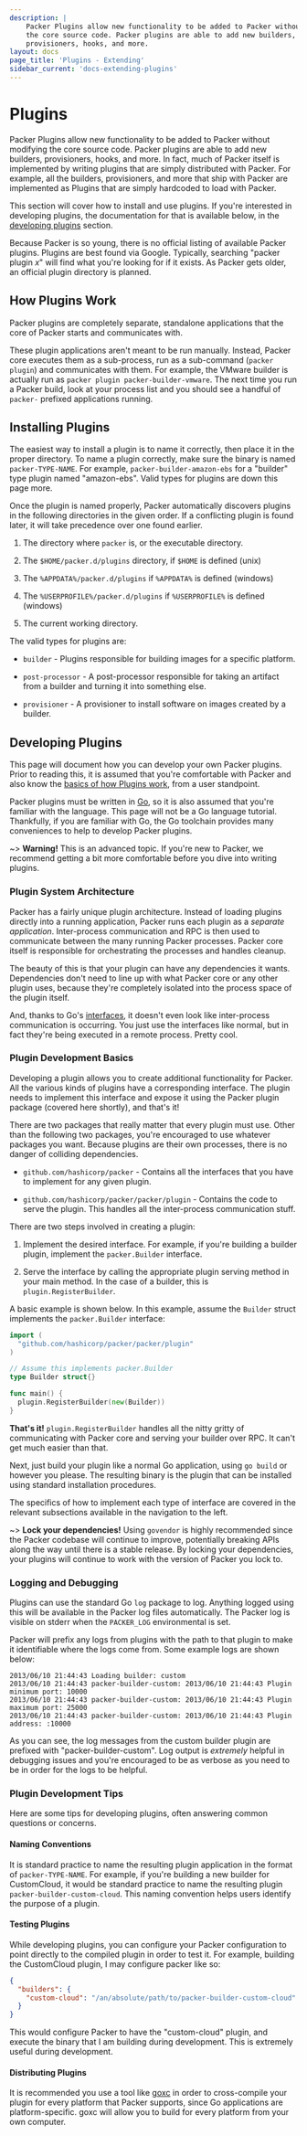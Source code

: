 ```yaml
---
description: |
    Packer Plugins allow new functionality to be added to Packer without modifying
    the core source code. Packer plugins are able to add new builders,
    provisioners, hooks, and more.
layout: docs
page_title: 'Plugins - Extending'
sidebar_current: 'docs-extending-plugins'
---
```


# Plugins

Packer Plugins allow new functionality to be added to Packer without modifying
the core source code. Packer plugins are able to add new builders,
provisioners, hooks, and more. In fact, much of Packer itself is implemented by
writing plugins that are simply distributed with Packer. For example, all the
builders, provisioners, and more that ship with Packer are implemented as
Plugins that are simply hardcoded to load with Packer.

This section will cover how to install and use plugins. If you're interested in
developing plugins, the documentation for that is available below, in the
[developing plugins](#developing-plugins) section.

Because Packer is so young, there is no official listing of available Packer
plugins. Plugins are best found via Google. Typically, searching "packer plugin
*x*" will find what you're looking for if it exists. As Packer gets older, an
official plugin directory is planned.

## How Plugins Work

Packer plugins are completely separate, standalone applications that the core
of Packer starts and communicates with.

These plugin applications aren't meant to be run manually. Instead, Packer core
executes them as a sub-process, run as a sub-command (`packer plugin`) and
communicates with them. For example, the VMware builder is actually run as
`packer plugin packer-builder-vmware`. The next time you run a Packer build,
look at your process list and you should see a handful of `packer-` prefixed
applications running.

## Installing Plugins

The easiest way to install a plugin is to name it correctly, then place it in
the proper directory. To name a plugin correctly, make sure the binary is named
`packer-TYPE-NAME`. For example, `packer-builder-amazon-ebs` for a "builder"
type plugin named "amazon-ebs". Valid types for plugins are down this page
more.

Once the plugin is named properly, Packer automatically discovers plugins in
the following directories in the given order. If a conflicting plugin is found
later, it will take precedence over one found earlier.

1.  The directory where `packer` is, or the executable directory.

2.  The `$HOME/packer.d/plugins` directory, if `$HOME` is defined (unix)

3.  The `%APPDATA%/packer.d/plugins` if `%APPDATA%` is defined (windows)

4.  The `%USERPROFILE%/packer.d/plugins` if `%USERPROFILE%` is defined (windows)

4.  The current working directory.

The valid types for plugins are:

-   `builder` - Plugins responsible for building images for a specific
    platform.

-   `post-processor` - A post-processor responsible for taking an artifact from
    a builder and turning it into something else.

-   `provisioner` - A provisioner to install software on images created by a
    builder.

## Developing Plugins

This page will document how you can develop your own Packer plugins. Prior to
reading this, it is assumed that you're comfortable with Packer and also know
the [basics of how Plugins work](/docs/extending/plugins.html), from a user
standpoint.

Packer plugins must be written in [Go](https://golang.org/), so it is also
assumed that you're familiar with the language. This page will not be a Go
language tutorial. Thankfully, if you are familiar with Go, the Go toolchain
provides many conveniences to help to develop Packer plugins.

~&gt; **Warning!** This is an advanced topic. If you're new to Packer, we
recommend getting a bit more comfortable before you dive into writing plugins.

### Plugin System Architecture

Packer has a fairly unique plugin architecture. Instead of loading plugins
directly into a running application, Packer runs each plugin as a *separate
application*. Inter-process communication and RPC is then used to communicate
between the many running Packer processes. Packer core itself is responsible
for orchestrating the processes and handles cleanup.

The beauty of this is that your plugin can have any dependencies it wants.
Dependencies don't need to line up with what Packer core or any other plugin
uses, because they're completely isolated into the process space of the plugin
itself.

And, thanks to Go's
[interfaces](https://golang.org/doc/effective_go.html#interfaces_and_types), it
doesn't even look like inter-process communication is occurring. You just use
the interfaces like normal, but in fact they're being executed in a remote
process. Pretty cool.

### Plugin Development Basics

Developing a plugin allows you to create additional functionality for Packer.
All the various kinds of plugins have a corresponding interface. The plugin
needs to implement this interface and expose it using the Packer plugin package
(covered here shortly), and that's it!

There are two packages that really matter that every plugin must use. Other
than the following two packages, you're encouraged to use whatever packages you
want. Because plugins are their own processes, there is no danger of colliding
dependencies.

-   `github.com/hashicorp/packer` - Contains all the interfaces that you have
    to implement for any given plugin.

-   `github.com/hashicorp/packer/packer/plugin` - Contains the code to serve
    the plugin. This handles all the inter-process communication stuff.

There are two steps involved in creating a plugin:

1.  Implement the desired interface. For example, if you're building a builder
    plugin, implement the `packer.Builder` interface.

2.  Serve the interface by calling the appropriate plugin serving method in
    your main method. In the case of a builder, this is
    `plugin.RegisterBuilder`.

A basic example is shown below. In this example, assume the `Builder` struct
implements the `packer.Builder` interface:

``` go
import (
  "github.com/hashicorp/packer/packer/plugin"
)

// Assume this implements packer.Builder
type Builder struct{}

func main() {
  plugin.RegisterBuilder(new(Builder))
}
```

**That's it!** `plugin.RegisterBuilder` handles all the nitty gritty of
communicating with Packer core and serving your builder over RPC. It can't get
much easier than that.

Next, just build your plugin like a normal Go application, using `go build` or
however you please. The resulting binary is the plugin that can be installed
using standard installation procedures.

The specifics of how to implement each type of interface are covered in the
relevant subsections available in the navigation to the left.

~&gt; **Lock your dependencies!** Using `govendor` is highly recommended since
the Packer codebase will continue to improve, potentially breaking APIs along
the way until there is a stable release. By locking your dependencies, your
plugins will continue to work with the version of Packer you lock to.

### Logging and Debugging

Plugins can use the standard Go `log` package to log. Anything logged using
this will be available in the Packer log files automatically. The Packer log is
visible on stderr when the `PACKER_LOG` environmental is set.

Packer will prefix any logs from plugins with the path to that plugin to make
it identifiable where the logs come from. Some example logs are shown below:

``` text
2013/06/10 21:44:43 Loading builder: custom
2013/06/10 21:44:43 packer-builder-custom: 2013/06/10 21:44:43 Plugin minimum port: 10000
2013/06/10 21:44:43 packer-builder-custom: 2013/06/10 21:44:43 Plugin maximum port: 25000
2013/06/10 21:44:43 packer-builder-custom: 2013/06/10 21:44:43 Plugin address: :10000
```

As you can see, the log messages from the custom builder plugin are prefixed
with "packer-builder-custom". Log output is *extremely* helpful in debugging
issues and you're encouraged to be as verbose as you need to be in order for
the logs to be helpful.

### Plugin Development Tips

Here are some tips for developing plugins, often answering common questions or
concerns.

#### Naming Conventions

It is standard practice to name the resulting plugin application in the format
of `packer-TYPE-NAME`. For example, if you're building a new builder for
CustomCloud, it would be standard practice to name the resulting plugin
`packer-builder-custom-cloud`. This naming convention helps users identify the
purpose of a plugin.

#### Testing Plugins

While developing plugins, you can configure your Packer configuration to point
directly to the compiled plugin in order to test it. For example, building the
CustomCloud plugin, I may configure packer like so:

``` json
{
  "builders": {
    "custom-cloud": "/an/absolute/path/to/packer-builder-custom-cloud"
  }
}
```

This would configure Packer to have the "custom-cloud" plugin, and execute the
binary that I am building during development. This is extremely useful during
development.

#### Distributing Plugins

It is recommended you use a tool like [goxc](https://github.com/laher/goxc) in
order to cross-compile your plugin for every platform that Packer supports,
since Go applications are platform-specific. goxc will allow you to build for
every platform from your own computer.
